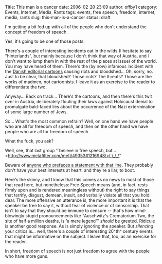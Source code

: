 Title: This man is a cancer
date: 2006-02-20 23:09
author: offby1
category: Events, Internet, Media, Rants
tags: events, free speech, freedom, internet, media, rants
slug: this-man-is-a-cancer
status: draft

I\'m getting a bit fed up with all of the people who don\'t understand the concept of freedom of speech.

Yes, it\'s going to be one of those posts.

There\'s a couple of interesting incidents out in the wilds (I hesitate to say \"hinterlands\", but mainly because I don\'t think that way of Austria, and I don\'t want to lump them in with the rest of the places at issue) of the world. You may have heard of them. There\'s the (by now) infamous incident with the [Danish editorial cartoons](http://en.wikipedia.org/wiki/Jyllands-Posten_Muhammad_cartoons_controversy) causing riots and bloodshed\... Oh, sorry, no. Just to be clear, that bloodshed? Those riots? The threats? Those are the works of madmen, not cartoonists. I leave it as an exercise to the reader to differentiate the two.

Anyway\... Back on track\... There\'s the cartoons, and then there\'s this twit over in Austria, deliberately flouting their laws against Holocaust denial to promulgate bald-faced lies about the occurrence of the Nazi extermination of some large number of Jews.

So\... What\'s the most common refrain? Well, on one hand we have people who are all for freedom of speech, and then on the other hand we have people who are all for freedom of speech.

What the fuck, you ask?

Well, see, that last group \"\`believe in free speech, but\... \<http://www.metafilter.com/mefi/49353#1216948\>\`\_\_\"

Beware of [anyone who prefaces a statement with that line](/backlog/2005/10/13/corporalte-punishment/). They probably don\'t have your best interests at heart, and they\'re a liar, to boot.

Here\'s the skinny, and I know that this comes as no news to most of those that read here, but nonetheless: Free Speech means (and, in fact, rests firmly upon and is rendered meaningless without) the right to say things that terrify, disgust, demean, insult, and verbally violate all that you hold dear. The more offensive an utterance is, the more important it is that the speaker be free to say it, without fear of violence or of censorship. That isn\'t to say that they should be immune to censure \-- that\'s how mind-blowingly stupid pronouncements like \"Auschwitz\'s Crematorium Two, the site of half a million deaths, is \'a mere legend\'\" *should* be greeted. Ridicule is another good response. As is simply ignoring the speaker. But *silencing* your critics is\... well, there\'s a couple of interesting 20^th^ century events that might be informative on the subject. I leave that, too, as an exercise for the reader.

In short, freedom of speech is not just freedom to agree with the people who have more guns.
